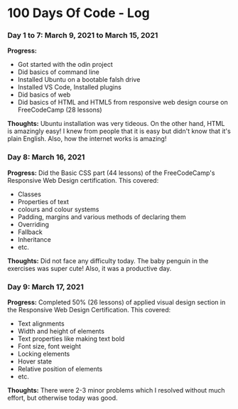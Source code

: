 # 100 Days Of Code - Log

### Day 1 to 7: March 9, 2021 to March 15, 2021
<!--##### (delete me or comment me out)-->

**Progress:**
- Got started with the odin project
- Did basics of command line
- Installed Ubuntu on a bootable falsh drive
- Installed VS Code, Installed plugins
- Did basics of web
- Did basics of HTML and HTML5 from responsive web design course on FreeCodeCamp (28 lessons)

**Thoughts:** Ubuntu installation was very tideous. On the other hand, HTML is amazingly easy! I knew from people that it is easy but didn't know that it's plain English. Also, how the internet works is amazing!

<!--**Link(s) to work:**-->

###  Day 8: March 16, 2021

**Progress:**
Did the Basic CSS part (44 lessons) of the FreeCodeCamp's Responsive Web Design certification. This covered:
- Classes
- Properties of text
- colours and colour systems
- Padding, margins and various methods of declaring them
- Overriding
- Fallback
- Inheritance
- etc.

**Thoughts:** Did not face any difficulty today. The baby penguin in the exercises was super cute! Also, it was a productive day.

### Day 9: March 17, 2021

**Progress:**
Completed 50% (26 lessons) of applied visual design section in the Responsive Web Design Certification. This covered:
- Text alignments
- Width and height of elements
- Text properties like making text bold
- Font size, font weight
- Locking elements
- Hover state
- Relative position of elements
- etc.

**Thoughts:** There were 2-3 minor problems which I resolved without much effort, but otherwise today was good.
